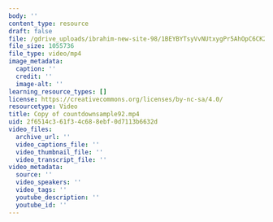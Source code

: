 ```yaml
---
body: ''
content_type: resource
draft: false
file: /gdrive_uploads/ibrahim-new-site-98/1BEYBYTsyVvNUtxygPr5AhOpC6CK24K1e/copy-of-countdownsample92.mp4
file_size: 1055736
file_type: video/mp4
image_metadata:
  caption: ''
  credit: ''
  image-alt: ''
learning_resource_types: []
license: https://creativecommons.org/licenses/by-nc-sa/4.0/
resourcetype: Video
title: Copy of countdownsample92.mp4
uid: 2f6514c3-61f3-4c68-8ebf-0d7113b6632d
video_files:
  archive_url: ''
  video_captions_file: ''
  video_thumbnail_file: ''
  video_transcript_file: ''
video_metadata:
  source: ''
  video_speakers: ''
  video_tags: ''
  youtube_description: ''
  youtube_id: ''
---
```

